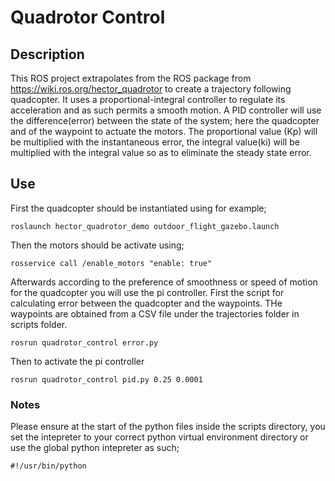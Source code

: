 # Quadrotor Control

## Description

This ROS project extrapolates from the ROS package from <https://wiki.ros.org/hector_quadrotor> to create a trajectory following quadcopter. It uses a proportional-integral controller to regulate its acceleration and as such permits a smooth motion. A PID controller will use the difference(error) between the state of the system; here the quadcopter and of the waypoint to actuate the motors. The proportional value (Kp) will be multiplied with the instantaneous error, the integral value(ki) will be multiplied with the integral value so as to eliminate the steady state error.


## Use

First the quadcopter should be instantiated using for example;

```
roslaunch hector_quadrotor_demo outdoor_flight_gazebo.launch
```

Then the motors should be activate using;

```
rosservice call /enable_motors "enable: true"
```

Afterwards according to the preference of smoothness or speed of motion for the quadcopter you will use the pi controller. First the script for calculating error between the quadcopter and the waypoints. THe waypoints are obtained from a CSV file under the trajectories folder in scripts folder.

```
rosrun quadrotor_control error.py
```

Then to activate the pi controller

```
rosrun quadrotor_control pid.py 0.25 0.0001
```

### Notes

Please ensure at the start of the python files inside the scripts directory, you set the intepreter to your correct python virtual environment directory or use the global python intepreter as such;

```
#!/usr/bin/python
```